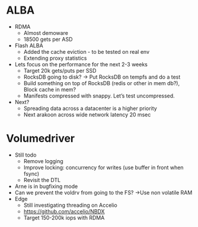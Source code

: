 # ALBA
* RDMA
    * Almost demoware
    * 18500 gets per ASD
* Flash ALBA
    * Added the cache eviction - to be tested on real env
    * Extending proxy statistics
* Lets focus on the performance for the next 2-3 weeks
    * Target 20k gets/puts per SSD
    * RocksDB going to disk? -> Put RocksDB on tempfs and do a test
    * Build something on top of RocksDB (redis or other in mem db?), Block cache in mem?
    * Manifests compressed with snappy. Let’s test uncompressed.
* Next?
    * Spreading data across a datacenter is a higher priority
    * Next arakoon across wide network latency 20 msec

# Volumedriver
* Still todo
    * Remove logging
    * Improve locking: concurrency for writes (use buffer in front when fsync)
    * Revisit the DTL
* Arne is in bugfixing mode
* Can we prevent the voldrv from going to the FS? ->Use non volatile RAM
* Edge
    * Still investigating threading on Accelio
    * https://github.com/accelio/NBDX
    * Target 150-200k iops with RDMA
